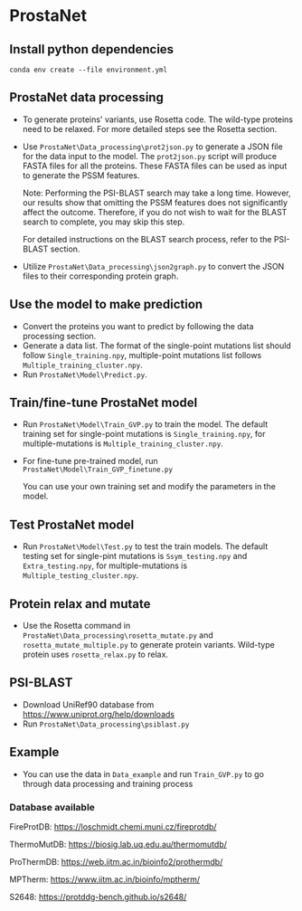 # ProstaNet

## Install python dependencies
```
conda env create --file environment.yml
```

## ProstaNet data processing
- To generate proteins' variants, use Rosetta code. The wild-type proteins need to be relaxed. For more detailed steps see the Rosetta section.
- Use ```ProstaNet\Data_processing\prot2json.py``` to generate a JSON file for the data input to the model. The ```prot2json.py``` script will produce FASTA files for all the proteins. These FASTA files can be used as input to generate the PSSM features.

  Note: Performing the PSI-BLAST search may take a long time. However, our results show that omitting the PSSM features does not significantly affect the outcome. Therefore, if you do not wish to wait for the BLAST search to complete, you may skip this step.

  For detailed instructions on the BLAST search process, refer to the PSI-BLAST section.
- Utilize ```ProstaNet\Data_processing\json2graph.py``` to convert the JSON files to their corresponding protein graph.

## Use the model to make prediction
- Convert the proteins you want to predict by following the data processing section.
- Generate a data list. The format of the single-point mutations list should follow ```Single_training.npy```, multiple-point mutations list follows ```Multiple_training_cluster.npy```.
- Run ```ProstaNet\Model\Predict.py```.

## Train/fine-tune ProstaNet model
- Run ```ProstaNet\Model\Train_GVP.py``` to train the model. The default training set for single-point mutations is ```Single_training.npy```, for multiple-mutations is ```Multiple_training_cluster.npy```.
- For fine-tune pre-trained model, run ```ProstaNet\Model\Train_GVP_finetune.py```

  You can use your own training set and modify the parameters in the model.

## Test ProstaNet model
- Run ```ProstaNet\Model\Test.py``` to test the train models. The default testing set for single-pint mutations is ```Ssym_testing.npy``` and ```Extra_testing.npy```, for multiple-mutations is ```Multiple_testing_cluster.npy```.

## Protein relax and mutate
- Use the Rosetta command in ```ProstaNet\Data_processing\rosetta_mutate.py``` and ```rosetta_mutate_multiple.py``` to generate protein variants. Wild-type protein uses ```rosetta_relax.py``` to relax.

## PSI-BLAST
- Download UniRef90 database from https://www.uniprot.org/help/downloads
- Run ```ProstaNet\Data_processing\psiblast.py```

## Example
- You can use the data in ```Data_example``` and run ```Train_GVP.py``` to go through data processing and training process

### Database available
FireProtDB: https://loschmidt.chemi.muni.cz/fireprotdb/

ThermoMutDB: https://biosig.lab.uq.edu.au/thermomutdb/

ProThermDB: https://web.iitm.ac.in/bioinfo2/prothermdb/

MPTherm: https://www.iitm.ac.in/bioinfo/mptherm/

S2648: https://protddg-bench.github.io/s2648/
